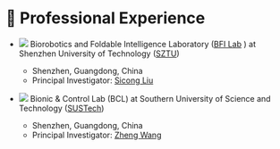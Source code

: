 # 💼 Professional Experience

* <img src="https://img.shields.io/badge/Research Assistant-2025/03--Now-blue?style=flat-square"> Biorobotics and Foldable Intelligence Laboratory ([BFI Lab](https://bfilab.com/) ) at Shenzhen University of Technology ([SZTU](https://english.sztu.edu.cn/))
    * Shenzhen, Guangdong, China
    * Principal Investigator: [Sicong Liu](https://sgim.sztu.edu.cn/info/1161/3862.htm)

* <img src="https://img.shields.io/badge/Visiting Student-2022/07--2022/09-blue?style=flat-square"> Bionic & Control Lab (BCL) at Southern University of Science and Technology ([SUSTech](https://www.sustech.edu.cn/en/))
    * Shenzhen, Guangdong, China
    * Principal Investigator: [Zheng Wang](https://sgim.sztu.edu.cn/info/1161/3862.htm)





<!-- * <img src="https://img.shields.io/badge/B.Eng-2018/09--2022/06-blue?style=flat-square"> Mechanical Design, Manufacturing and Automation, [Southwest Jiaotong University](https://en.swjtu.edu.cn/)
    * Chengdu, Guangdong, China -->